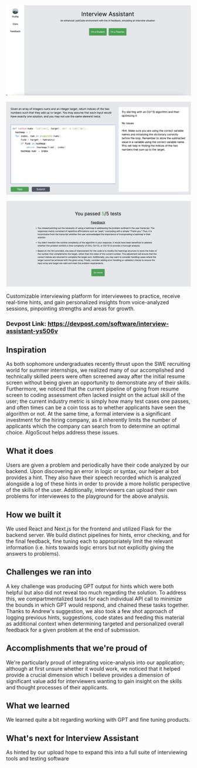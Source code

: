 

![Logo](resources/AlgoScout1.png)

![Logo](resources/AlgoScout3.png)

![Logo](resources/AlgoScout2.png)

Customizable interviewing platform for interviewees to practice, receive real-time hints, and gain personalized insights from voice-analyzed sessions, pinpointing strengths and areas for growth.


### Devpost Link: https://devpost.com/software/interview-assistant-ys506v


## Inspiration
As both sophomore undergraduates recently thrust upon the SWE recruiting world for summer internships, we realized many of our accomplished and technically skilled peers were often screened away after the initial resume screen without being given an opportunity to demonstrate any of their skills. Furthermore, we noticed that the current pipeline of going from resume screen to coding assessment often lacked insight on the actual skill of the user; the current industry metric is simply how many test cases one passes, and often times can be a coin toss as to whether applicants have seen the algorithm or not. At the same time, a formal interview is a significant investment for the hiring company, as it inherently limits the number of applicants which the company can search from to determine an optimal choice. AlgoScout helps address these issues.


## What it does
Users are given a problem and periodically have their code analyzed by our backend. Upon discovering an error in logic or syntax, our helper ai bot provides a hint. They also have their speech recorded which is analyzed alongside a log of these hints in order to provide a more holistic perspective of the skills of the user.
Additionally, interviewers can upload their own problems for interviewees to the playground for the above analysis. 

## How we built it
We used React and Next.js for the frontend and utilized Flask for the backend server. We build distinct  pipelines for hints, error checking, and for the final feedback, fine tuning each to appropriately limit the relevant information (i.e. hints towards logic errors but not explicitly giving the answers to problems). 

## Challenges we ran into
A key challenge was producing GPT output for hints which were both helpful but also did not reveal too much regarding the solution. To address this, we compartmentalized tasks for each individual API call to minimize the bounds in which GPT would respond,  and chained these tasks together. Thanks to Andrew's suggestion, we also took a few shot approach of logging previous hints, suggestions, code states and feeding this material as additional context when determining targeted and personalized overall feedback for a given problem at the end of submission.

## Accomplishments that we're proud of
We're particularly proud of integrating voice-analysis into our application; although at first unsure whether it would work, we noticed that it helped provide a crucial dimension which I believe provides a dimension of significant value add for interviewers wanting to gain insight on the skills and thought processes of their applicants.

## What we learned
We learned quite a bit regarding working with GPT and fine tuning products.


## What's next for Interview Assistant
As hinted by our upload hope to expand this into a full suite of interviewing tools and testing software 